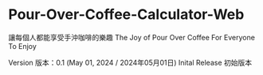 # Pour-Over-Coffee-Calculator-Web
讓每個人都能享受手沖咖啡的樂趣 The Joy of Pour Over Coffee For Everyone To Enjoy

Version 版本：0.1 (May 01, 2024 / 2024年05月01日)
Inital Release 初始版本
